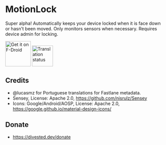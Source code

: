 MotionLock
==========

Super alpha!
Automatically keeps your device locked when it is face down or hasn't been moved.
Only monitors sensors when necessary.
Requires device admin for locking.

[<img src="https://fdroid.gitlab.io/artwork/badge/get-it-on.png"
     alt="Get it on F-Droid"
     height="80">](https://f-droid.org/packages/us.spotco.motionlock/)
[<img src="https://hosted.weblate.org/widget/divestos/motionlock/287x66-grey.png"
     alt="Translation status"
     height="66">](https://hosted.weblate.org/engage/divestos/)

Credits
-------
- @lucasmz for Portuguese translations for Fastlane metadata.
- Sensey, License: Apache 2.0, https://github.com/nisrulz/Sensey
- Icons: Google/Android/AOSP, License: Apache 2.0, https://google.github.io/material-design-icons/

Donate
-------
- https://divested.dev/donate
